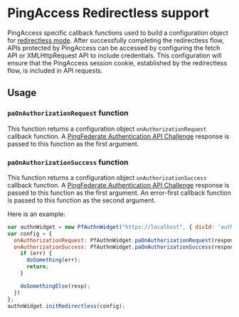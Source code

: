 # PingAccess Redirectless support

PingAccess specific callback functions used to build a configuration object for [redirectless mode](/docs/redirectless.md).
After successfully completing the redirectless flow, APIs protected by PingAccess can be accessed by configuring the 
fetch API or XMLHttpRequest API to include credentials. This configuration will ensure that the PingAccess session 
cookie, established by the redirectless flow, is included in API requests.   

## Usage

### `paOnAuthorizationRequest` function

This function returns a configuration object `onAuthorizationRequest` callback function. A [PingFederate Authentication 
API Challenge](https://docs.pingidentity.com/pingaccess/latest/pingaccess_user_interface_reference_guide/pa_acr_generator_descriptions.html) response is passed 
to this function as the first argument.

### `paOnAuthorizationSuccess` function

This function returns a configuration object `onAuthorizationSuccess` callback function. A [PingFederate Authentication
API Challenge](https://docs.pingidentity.com/pingaccess/latest/pingaccess_user_interface_reference_guide/pa_acr_generator_descriptions.html) response is passed 
to this function as the first argument. An error-first callback function is passed to this function as the second argument.

Here is an example:

```javascript
var authnWidget = new PfAuthnWidget("https://localhost", { divId: 'authnwidget' });
var config = {
  onAuthorizationRequest: PfAuthnWidget.paOnAuthorizationRequest(response),
  onAuthorizationSuccess: PfAuthnWidget.paOnAuthorizationSuccess(response, function(err, resp) {
    if (err) {
      doSomething(err);
      return;
    }

    doSomethingElse(resp);
  })
};
authnWidget.initRedirectless(config);
```